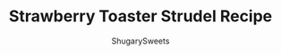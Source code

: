 ---
layout: ../../layouts/MarkdownPostLayout.astro
title: Strawberry Toaster Strudel Recipe
author: ShugarySweets
pubDate: 2019-01-15
description: "Youre just minutes away from enjoying these delicious Easy Strawberry Strudel treats for breakfast or dessert!"
image_url: https://www.shugarysweets.com/wp-content/uploads/2012/04/strawberry-strudel-2.jpg
tags: ["Breakfast and Brunch","American"]
calories: 130
protein: 1
carbohydrates: 24
fats: 4
fiber: 0
ingredients: ["1 package Pepperidge Farm Puff Pastry (2 sheets)","1 can (21 ounce) strawberry pie filling","2 ounce cream cheese, softened","2 cups powdered sugar","2 Tablespoons milk"]
serves: 12
time: "17 minutes"
prepTime: "5 minutes"
instructions: ["Thaw puff pastry according to package directions. Unfold and cut each sheet of pastry along seams (making 3 strips on each). Cut each strip in half, for a total of 6 rectangles on each sheet (12 in all). Poke many times with a fork and lay on parchment lined baking sheet.","Bake in a 400 degree oven for 10-12 minutes. Spoon strawberry filling into center of pastry, careful to not go over edges. Return to oven for 3-4 minutes.","Meanwhile, beat cream cheese with powdered sugar and milk for about 3 minutes until creamy. Add more milk to get to desired consistency.","Remove pastries from oven and drizzle with cream cheese frosting. Serve warm!"]
nutrition: ["130 calories","24 grams carbohydrates","8 milligrams cholesterol","4 grams fat","0 grams fiber","1 grams protein","2 grams saturated fat","39 grams sodium","21 grams sugar","0 grams trans fat","2 grams unsaturated fat"]
---